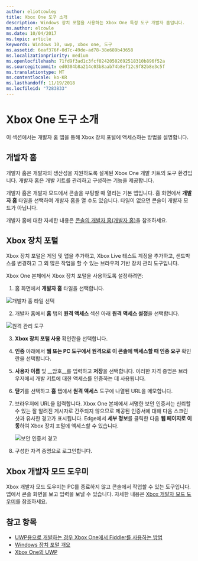 ```yaml
---
author: eliotcowley
title: Xbox One 도구 소개
description: Windows 장치 포털을 사용하는 Xbox One 특정 도구 개발자 홈입니다.
ms.author: elcowle
ms.date: 10/04/2017
ms.topic: article
keywords: Windows 10, uwp, xbox one, 도구
ms.assetid: 6eaf376f-0d7c-49de-ad78-38e689b43658
ms.localizationpriority: medium
ms.openlocfilehash: 71fd9f3ad1c3fcf02420502692518310b896f52a
ms.sourcegitcommit: ed0304b8a214c03b8aab74b8ef12c9f82b8e3c5f
ms.translationtype: MT
ms.contentlocale: ko-KR
ms.lasthandoff: 11/19/2018
ms.locfileid: "7283833"
---
```

# <a name="introduction-to-xbox-one-tools"></a>Xbox One 도구 소개

이 섹션에서는 개발자 홈 앱을 통해 Xbox 장치 포털에 액세스하는 방법을 설명합니다.

## <a name="dev-home"></a>개발자 홈

개발자 홈은 개발자의 생산성을 지원하도록 설계된 Xbox One 개발 키트의 도구 환경입니다. 개발자 홈은 개발 키트를 관리하고 구성하는 기능을 제공합니다.

개발자 홈은 개발자 모드에서 콘솔을 부팅할 때 열리는 기본 앱입니다. 홈 화면에서 **개발자 홈** 타일을 선택하여 개발자 홈을 열 수도 있습니다. 타일이 없으면 콘솔이 개발자 모드가 아닙니다.

개발자 홈에 대한 자세한 내용은 [콘솔의 개발자 홈(개발자 홈)](dev-home.md)을 참조하세요.

## <a name="xbox-device-portal"></a>Xbox 장치 포털
Xbox 장치 포털은 게임 및 앱을 추가하고, Xbox Live 테스트 계정을 추가하고, 샌드박스를 변경하고 그 외 많은 작업을 할 수 있는 브라우저 기반 장치 관리 도구입니다.

Xbox One 본체에서 Xbox 장치 포털을 사용하도록 설정하려면:

1. 홈 화면에서 **개발자 홈** 타일을 선택합니다.

  ![개발자 홈 타일 선택](images/introduction-to-xbox-one-tools-1.png)

2. 개발자 홈에서 **홈** 탭의 **원격 액세스** 섹션 아래 **원격 액세스 설정**을 선택합니다.

  ![원격 관리 도구](images/introduction-to-xbox-one-tools-2.png)

3. **Xbox 장치 포털 사용** 확인란을 선택합니다.

4. **인증** 아래에서 **웹 또는 PC 도구에서 원격으로 이 콘솔에 액세스할 때 인증 요구** 확인란을 선택합니다.

5. **사용자 이름** 및 __암호__를 입력하고 **저장**을 선택합니다. 이러한 자격 증명은 브라우저에서 개발 키트에 대한 액세스를 인증하는 데 사용됩니다.

6. **닫기**를 선택하고 **홈** 탭에서 **원격 액세스** 도구에 나열된 URL을 메모합니다.

7. 브라우저에 URL을 입력합니다. Xbox One 본체에서 서명한 보안 인증서는 신뢰할 수 있는 잘 알려진 게시자로 간주되지 않으므로 제공된 인증서에 대해 다음 스크린샷과 유사한 경고가 표시됩니다. Edge에서 **세부 정보**를 클릭한 다음 **웹 페이지로 이동**하여 Xbox 장치 포털에 액세스할 수 있습니다.

    ![보안 인증서 경고](images/introduction-to-xbox-one-tools-3.png)

8. 구성한 자격 증명으로 로그인합니다.

## <a name="xbox-dev-mode-companion"></a>Xbox 개발자 모드 도우미
Xbox 개발자 모드 도우미는 PC를 종료하지 않고 콘솔에서 작업할 수 있는 도구입니다. 앱에서 콘솔 화면을 보고 입력을 보낼 수 있습니다. 자세한 내용은 [Xbox 개발자 모드 도우미](xbox-dev-mode-companion.md)를 참조하세요.

## <a name="see-also"></a>참고 항목
- [UWP용으로 개발하는 경우 Xbox One에서 Fiddler를 사용하는 방법](uwp-fiddler.md)
- [Windows 장치 포털 개요](../debug-test-perf/device-portal.md)
- [Xbox One의 UWP](index.md)